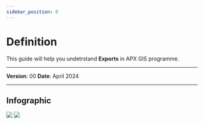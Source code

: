 ```yaml
---
sidebar_position: 0
---
```

# Definition

This guide will help you undetrstand **Exports** in APX GIS programme.

------------

**Version**: 00
**Date**: April 2024

------------
## **Infographic**

![](/img/12.Exports/Intro-1.png)
![](/img/12.Exports/Intro-2.png)